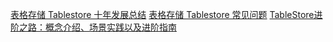 [表格存储 Tablestore 十年发展总结](https://blog.csdn.net/AlibabaTech1024/article/details/128674182)
[表格存储 Tablestore 常见问题](https://docs-aliyun.cn-hangzhou.oss.aliyun-inc.com/pdf/Tablestore-FAQ-intl-zh-2020-03-13.pdf)
[TableStore进阶之路：概念介绍、场景实践以及进阶指南](https://zhuanlan.zhihu.com/p/31330755)
